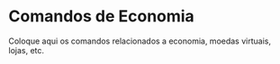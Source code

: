 # Comandos de Economia
Coloque aqui os comandos relacionados a economia, moedas virtuais, lojas, etc.